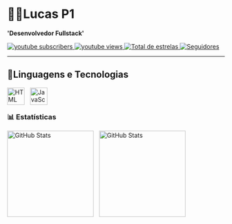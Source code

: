 # 🐱‍👤Lucas P1
**'Desenvolvedor Fullstack'**

<p align="left">
    <a href="https://www.youtube.com/@muralinha0087">
        <img 
            alt="youtube subscribers" 
            title="Inscreva-se no meu canal" 
            src="https://custom-icon-badges.demolab.com/youtube/channel/subscribers/UCgLpDlEMri7lf4GTbBuXpBw?color=%23E05D44&label=Inscreva-se&logo=video&logoColor=white&style=for-the-badge&labelColor=CE4630"
        />
    </a>
    <a href="https://www.youtube.com/@muralinha0087">
        <img 
            alt="youtube views" 
            title="Vizualizações no YouTube" 
            src="https://custom-icon-badges.demolab.com/youtube/channel/views/UCgLpDlEMri7lf4GTbBuXpBw?color=%23E1AD0E&logo=eye&logoColor=white&style=for-the-badge&labelColor=C79600"
        />
    </a> 
    <a href="https://github.com/Lucas-P11">
        <img 
            alt="Total de estrelas" 
            title="Total de estrelas GitHub" 
            src="https://custom-icon-badges.demolab.com/github/stars/Lucas-P11?color=55960c&style=for-the-badge&labelColor=488207&logo=star&label=estrelas"
        />
    </a>
    <a href="https://github.com/Lucas-P11?tab=followers">
        <img 
            alt="Seguidores" 
            title="Me siga no GitHub" 
            src="https://custom-icon-badges.demolab.com/github/followers/Lucas-P11?color=236ad3&labelColor=1155ba&style=for-the-badge&logo=github&label=Seguidores&logoColor=white"
        />
    </a>
</p>

---

 ## 👾Linguagens e Tecnologias
 
  
 <img  align="left" 
    alt="HTML"
    title="HTML" 
    width="40px" 
    style="padding-right: 10px;" 
 src="https://cdn.jsdelivr.net/gh/devicons/devicon@latest/icons/html5/html5-original.svg"
 />
<img
    align="left" 
    alt="JavaScript"
    title="JavaScript" 
    width="40px" 
    style="padding-right: 10px;" 
 src="https://cdn.jsdelivr.net/gh/devicons/devicon@latest/icons/javascript/javascript-original.svg"
  /> 
   
<br/>
<br/>


### 📊 Estatísticas

<img align="left" alt="GitHub Stats" height="200" style="padding-right: 10px;" src="https://github-readme-stats.vercel.app/api?username=Lucas-P11&show_icons=true&theme=tokyonight&include_all_commits=true&locale=pt-br" />

<img
 align="left" 
      alt="GitHub Stats" 
      height="200" 
      style="padding-right: 10px;"
      src="https://github-readme-stats.vercel.app/api/top-langs/?username=Lucas-P11&theme=tokyonight&layout=compact&custom_title=Tecnologias&langs_count=9"
      />

</p>

